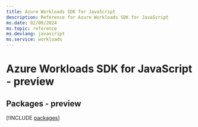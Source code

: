 ```yaml
---
title: Azure Workloads SDK for JavaScript
description: Reference for Azure Workloads SDK for JavaScript
ms.date: 02/09/2024
ms.topic: reference
ms.devlang: javascript
ms.service: workloads
---
```

# Azure Workloads SDK for JavaScript - preview
## Packages - preview
[!INCLUDE [packages](workloads-index.md)]